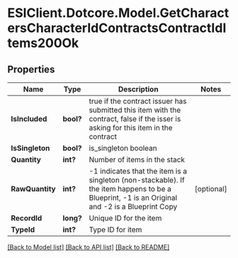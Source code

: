 # ESIClient.Dotcore.Model.GetCharactersCharacterIdContractsContractIdItems200Ok
## Properties

Name | Type | Description | Notes
------------ | ------------- | ------------- | -------------
**IsIncluded** | **bool?** | true if the contract issuer has submitted this item with the contract, false if the isser is asking for this item in the contract | 
**IsSingleton** | **bool?** | is_singleton boolean | 
**Quantity** | **int?** | Number of items in the stack | 
**RawQuantity** | **int?** | -1 indicates that the item is a singleton (non-stackable). If the item happens to be a Blueprint, -1 is an Original and -2 is a Blueprint Copy | [optional] 
**RecordId** | **long?** | Unique ID for the item | 
**TypeId** | **int?** | Type ID for item | 

[[Back to Model list]](../README.md#documentation-for-models) [[Back to API list]](../README.md#documentation-for-api-endpoints) [[Back to README]](../README.md)

